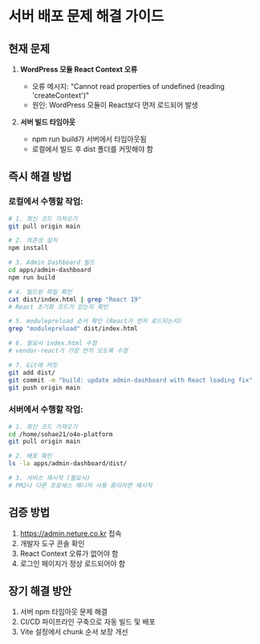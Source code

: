# 서버 배포 문제 해결 가이드

## 현재 문제
1. **WordPress 모듈 React Context 오류**
   - 오류 메시지: "Cannot read properties of undefined (reading 'createContext')"
   - 원인: WordPress 모듈이 React보다 먼저 로드되어 발생

2. **서버 빌드 타임아웃**
   - npm run build가 서버에서 타임아웃됨
   - 로컬에서 빌드 후 dist 폴더를 커밋해야 함

## 즉시 해결 방법

### 로컬에서 수행할 작업:
```bash
# 1. 최신 코드 가져오기
git pull origin main

# 2. 의존성 설치
npm install

# 3. Admin Dashboard 빌드
cd apps/admin-dashboard
npm run build

# 4. 빌드된 파일 확인
cat dist/index.html | grep "React 19"
# React 초기화 코드가 있는지 확인

# 5. modulepreload 순서 확인 (React가 먼저 로드되는지)
grep "modulepreload" dist/index.html

# 6. 필요시 index.html 수정
# vendor-react가 가장 먼저 오도록 수정

# 7. Git에 커밋
git add dist/
git commit -m "build: update admin-dashboard with React loading fix"
git push origin main
```

### 서버에서 수행할 작업:
```bash
# 1. 최신 코드 가져오기
cd /home/sohae21/o4o-platform
git pull origin main

# 2. 배포 확인
ls -la apps/admin-dashboard/dist/

# 3. 서비스 재시작 (필요시)
# PM2나 다른 프로세스 매니저 사용 중이라면 재시작
```

## 검증 방법
1. https://admin.neture.co.kr 접속
2. 개발자 도구 콘솔 확인
3. React Context 오류가 없어야 함
4. 로그인 페이지가 정상 로드되어야 함

## 장기 해결 방안
1. 서버 npm 타임아웃 문제 해결
2. CI/CD 파이프라인 구축으로 자동 빌드 및 배포
3. Vite 설정에서 chunk 순서 보장 개선
